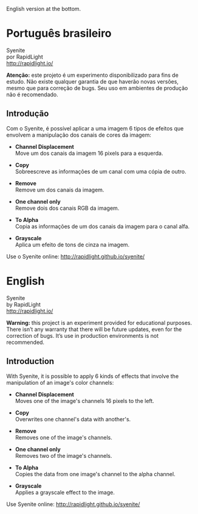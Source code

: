 English version at the bottom.



Português brasileiro
========

Syenite  
por RapidLight  
<http://rapidlight.io/>

**Atenção:** este projeto é um experimento disponibilizado para fins de estudo. Não existe qualquer garantia de que haverão novas versões, mesmo que para correção de bugs. Seu uso em ambientes de produção não é recomendado.


Introdução
----------

Com o Syenite, é possível aplicar a uma imagem 6 tipos de efeitos que envolvem a manipulação dos canais de cores da imagem:

- **Channel Displacement**  
  Move um dos canais da imagem 16 pixels para a esquerda.

- **Copy**  
  Sobreescreve as informações de um canal com uma cópia de outro.

- **Remove**  
  Remove um dos canais da imagem.

- **One channel only**  
  Remove dois dos canais RGB da imagem.

- **To Alpha**  
  Copia as informações de um dos canais da imagem para o canal alfa.

- **Grayscale**  
  Aplica um efeito de tons de cinza na imagem.

Use o Syenite online: <http://rapidlight.github.io/syenite/>



English
=======

Syenite  
by RapidLight  
<http://rapidlight.io/>

**Warning:** this project is an experiment provided for educational purposes. There isn’t any warranty that there will be future updates, even for the correction of bugs. It’s use in production environments is not recommended.


Introduction
------------

With Syenite, it is possible to apply 6 kinds of effects that involve the manipulation of an image's color channels:

- **Channel Displacement**  
  Moves one of the image's channels 16 pixels to the left.

- **Copy**  
  Overwrites one channel's data with another's.

- **Remove**  
  Removes one of the image's channels.

- **One channel only**  
  Removes two of the image's channels.

- **To Alpha**  
  Copies the data from one image's channel to the alpha channel.

- **Grayscale**  
  Applies a grayscale effect to the image.

Use Syenite online: <http://rapidlight.github.io/syenite/>